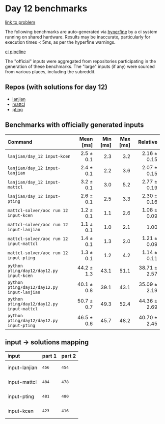 # Day 12 benchmarks

[link to problem](http://adventofcode.com/2022/day/12)

The following benchmarks are auto-generated via [hyperfine](https://github.com/sharkdp/hyperfine) by a ci system running on shared hardware. Results may be inaccurate, particularly for execution times < 5ms, as per the hyperfine warnings.

[ci pipeline](http://ci.papercode.net:8080/teams/aoc2022/pipelines/aoc-compare-2022)

The "official" inputs were aggregated from repositories participating in the generation of these benchmarks. The "large" inputs (if any) were sourced from various places, including the subreddit.

## Repos (with solutions for day 12)


- [lanjian](https://github.com/LanJian/aoc-2022)
- [mattcl](https://github.com/mattcl/aoc2022)
- [pting](https://github.com/pting/aoc2022)

## Benchmarks with officially generated inputs
| Command | Mean [ms] | Min [ms] | Max [ms] | Relative |
|:---|---:|---:|---:|---:|
| `lanjian/day_12 input-kcen` | 2.5 ± 0.1 | 2.3 | 3.2 | 2.16 ± 0.15 |
| `lanjian/day_12 input-lanjian` | 2.4 ± 0.1 | 2.2 | 3.6 | 2.07 ± 0.15 |
| `lanjian/day_12 input-mattcl` | 3.2 ± 0.1 | 3.0 | 5.2 | 2.77 ± 0.19 |
| `lanjian/day_12 input-pting` | 2.6 ± 0.1 | 2.5 | 3.3 | 2.30 ± 0.16 |
| `mattcl-solver/aoc run 12 input-kcen` | 1.2 ± 0.1 | 1.1 | 2.6 | 1.08 ± 0.09 |
| `mattcl-solver/aoc run 12 input-lanjian` | 1.1 ± 0.1 | 1.0 | 2.1 | 1.00 |
| `mattcl-solver/aoc run 12 input-mattcl` | 1.4 ± 0.1 | 1.3 | 2.0 | 1.21 ± 0.09 |
| `mattcl-solver/aoc run 12 input-pting` | 1.3 ± 0.1 | 1.2 | 4.2 | 1.14 ± 0.11 |
| `python pting/day12/day12.py input-kcen` | 44.2 ± 1.3 | 43.1 | 51.1 | 38.71 ± 2.57 |
| `python pting/day12/day12.py input-lanjian` | 40.1 ± 0.8 | 39.1 | 43.1 | 35.09 ± 2.19 |
| `python pting/day12/day12.py input-mattcl` | 50.7 ± 0.7 | 49.3 | 52.4 | 44.36 ± 2.69 |
| `python pting/day12/day12.py input-pting` | 46.5 ± 0.6 | 45.7 | 48.2 | 40.70 ± 2.45 |

## input -> solutions mapping
|input|part 1|part 2|
|:---|:---|:---|
|input-lanjian|<pre>456</pre>|<pre>454</pre>|
|input-mattcl|<pre>484</pre>|<pre>478</pre>|
|input-pting|<pre>481</pre>|<pre>480</pre>|
|input-kcen|<pre>423</pre>|<pre>416</pre>|
